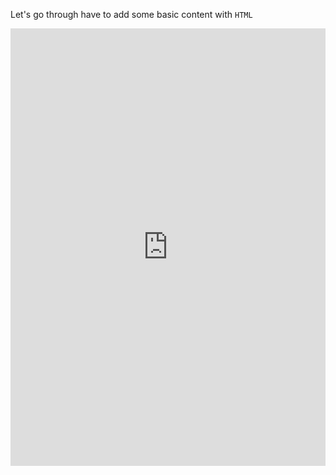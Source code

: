 Let's go through have to add some basic content with `HTML`

<p><iframe title="The Body" src="https://scrimba.com/c/ckD4nsP.embed" marginwidth="0" marginheight="0" width="100%" height="700" frameborder="0" scrolling="no"></iframe></p>